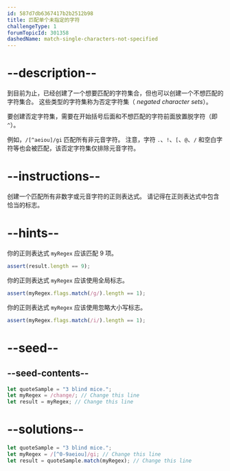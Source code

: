```yaml
---
id: 587d7db6367417b2b2512b98
title: 匹配单个未指定的字符
challengeType: 1
forumTopicId: 301358
dashedName: match-single-characters-not-specified
---
```


# --description--

到目前为止，已经创建了一个想要匹配的字符集合，但也可以创建一个不想匹配的字符集合。 这些类型的字符集称为否定字符集（ <dfn>negated character sets</dfn>）。

要创建否定字符集，需要在开始括号后面和不想匹配的字符前面放置脱字符（即`^`）。

例如，`/[^aeiou]/gi` 匹配所有非元音字符。 注意，字符 `.`、`!`、`[`、`@`、`/` 和空白字符等也会被匹配，该否定字符集仅排除元音字符。

# --instructions--

创建一个匹配所有非数字或元音字符的正则表达式。 请记得在正则表达式中包含恰当的标志。

# --hints--

你的正则表达式 `myRegex` 应该匹配 9 项。

```js
assert(result.length == 9);
```

你的正则表达式 `myRegex` 应该使用全局标志。

```js
assert(myRegex.flags.match(/g/).length == 1);
```

你的正则表达式 `myRegex` 应该使用忽略大小写标志。

```js
assert(myRegex.flags.match(/i/).length == 1);
```

# --seed--

## --seed-contents--

```js
let quoteSample = "3 blind mice.";
let myRegex = /change/; // Change this line
let result = myRegex; // Change this line
```

# --solutions--

```js
let quoteSample = "3 blind mice.";
let myRegex = /[^0-9aeiou]/gi; // Change this line
let result = quoteSample.match(myRegex); // Change this line
```
